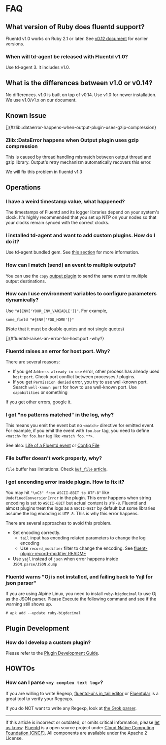 # FAQ


## What version of Ruby does fluentd support?

Fluentd v1.0 works on Ruby 2.1 or later. See [v0.12
document](/v0.12//articles/faq#what-version-of-ruby-does-fluentd-support)
for earlier versions.


### When will td-agent be released with Fluentd v1.0?

Use td-agent 3. It includes v1.0.


## What is the differences between v1.0 or v0.14?

No differences. v1.0 is built on top of v0.14. Use v1.0 for newer
installation. We use v1.0/v1.x on our document.


## Known Issue

[]{#zlib::dataerror-happens-when-output-plugin-uses-gzip-compression}

### Zlib::DataError happens when Output plugin uses gzip compression

This is caused by thread handling mismatch between output thread and
gzip library. Output's retry mechanizm automatically recovers this
error.

We will fix this problem in fluentd v1.3


## Operations


### I have a weird timestamp value, what happened?

The timestamps of Fluentd and its logger libraries depend on your
system's clock. It's highly recommended that you set up NTP on your
nodes so that your clocks remain synced with the correct clocks.


### I installed td-agent and want to add custom plugins. How do I do it?

Use td-agent bundled gem. See [this
section](/articles/plugin-management#if-using-td-agent,-use-/usr/sbin/td-agent-gem)
for more information.


### How can I match (send) an event to multiple outputs?

You can use the `copy` [output plugin](/articles/out_copy.md) to send the
same event to multiple output destinations.


### How can I use environment variables to configure parameters dynamically?

Use `"#{ENV['YOUR_ENV_VARIABLE']}"`. For example,

``` {.CodeRay}
some_field "#{ENV['FOO_HOME']}"
```

(Note that it must be double quotes and not single quotes)

[]{#fluentd-raises-an-error-for-host:port.-why?}

### Fluentd raises an error for host:port. Why?

There are several reasons:

-   If you get `Address already in use` error, other process has already
    used `host:port`. Check port conflict between processes / plugins.
-   If you get `Permission denied` error, you try to use well-known
    port. Search `well-known port` for how to use well-known port. Use
    `capabilities` or something

If you get other errors, google it.


### I got "no patterns matched" in the log, why?

This means you emit the event but no `<match>` directive for emitted
event. For example, if you emit the event with `foo.bar` tag, you need
to define `<match>` for `foo.bar` tag like `<match foo.**>`.

See also: [Life of a Fluentd event](/articles/life-of-a-fluentd-event.md) or [Config
File](/articles/config-file.md)


### File buffer doesn't work properly, why?

`file` buffer has limitations. Check [`buf_file`
article](buf_file#limitation).


### I got enconding error inside plugin. How to fix it?

You may hit `"\xC3" from ASCII-8BIT to UTF-8"` like
`UndefinedConversionError` in the plugin. This error happens when string
encoding is set to `ASCII-8BIT` but actual content is `UTF-8`. Fluentd
and almost plugins treat the logs as a `ASCII-8BIT` by default but some
libraries assume the log encoding is `UTF-8`. This is why this error
happens.

There are several approaches to avoid this problem.

-   Set encoding correctly.
    -   `tail` input has encoding related parameters to change the log
        encoding
    -   Use `record_modifier` filter to change the encoding. See
        [fluent-plugin-record-modifier
        README](https://github.com/repeatedly/fluent-plugin-record-modifier#char_encoding)
-   Use `yajl` instead of `json` when error happens inside
    `JSON.parse/JSON.dump`


### Fluentd warns "Oj is not installed, and failing back to Yajl for json parser"

If you are using Alpine Linux, you need to install `ruby-bigdecimal` to
use Oj as the JSON parser. Please Execute the following command and see
if the warning still shows up.

``` {.CodeRay}
# apk add --update ruby-bigdecimal
```


## Plugin Development


### How do I develop a custom plugin?

Please refer to the [Plugin Development
Guide](http://docs.fluentd.org/articles/plugin-development).


## HOWTOs

### How can I parse `<my complex text log>`?

If you are willing to write Regexp, [fluentd-ui's in\_tail
editor](/articles/fluentd-ui#intail-setting) or
[Fluentular](http://fluentular.herokuapp.com) is a great tool to verify
your Regexps.

If you do NOT want to write any Regexp, look at [the Grok
parser](https://github.com/kiyoto/fluent-plugin-grok-parser).


------------------------------------------------------------------------

If this article is incorrect or outdated, or omits critical information,
please [let us know](https://github.com/fluent/fluentd-docs/issues?state=open).
[Fluentd](http://www.fluentd.org/) is a open source project under [Cloud
Native Computing Foundation (CNCF)](https://cncf.io/). All components
are available under the Apache 2 License.
